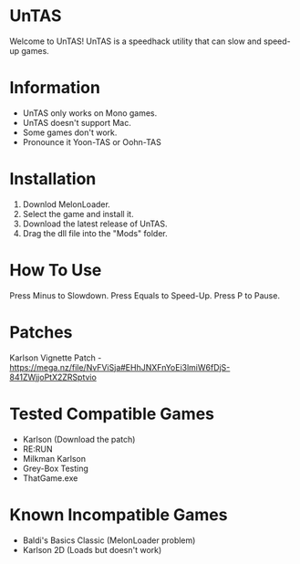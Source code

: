 # UnTAS

Welcome to UnTAS! UnTAS is a speedhack utility that can slow and speed-up games.

# Information

- UnTAS only works on Mono games.
- UnTAS doesn't support Mac.
- Some games don't work.
- Pronounce it Yoon-TAS or Oohn-TAS

# Installation

1. Downlod MelonLoader.
2. Select the game and install it.
3. Download the latest release of UnTAS.
4. Drag the dll file into the "Mods" folder.

# How To Use

Press Minus to Slowdown.
Press Equals to Speed-Up.
Press P to Pause.

# Patches

Karlson Vignette Patch - https://mega.nz/file/NvFViSja#EHhJNXFnYoEi3lmiW6fDjS-841ZWjjoPtX2ZRSptvio

# Tested Compatible Games

- Karlson (Download the patch)
- RE:RUN
- Milkman Karlson
- Grey-Box Testing
- ThatGame.exe

# Known Incompatible Games

- Baldi's Basics Classic (MelonLoader problem)
- Karlson 2D (Loads but doesn't work)
